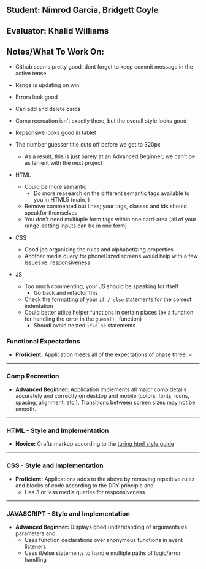 ## Student: Nimrod Garcia, Bridgett Coyle 
## Evaluator: Khalid Williams 
## Notes/What To Work On:

* Github seems pretty good, dont forget to keep commit message in the active tense
* Range is updating on win
* Errors look good
* Can add and delete cards


* Comp recreation isn't exactly there, but the overall style looks good
* Repsonsive looks good in tablet
* The number guesser title cuts off before we get to 320px
    * As a result, this is just barely at an Advanced Beginner; we can't be as lenient with the next project

* HTML 
    * Could be more semantic
        * Do more reasearch on the different semantic tags available to you in HTML5 (main, )
    * Remove commented out lines; your tags, classes and ids should speakfor themselves 
    * You don't need multiuple form tags within one card-area (all of your range-setting inputs can be in one form)

* CSS
    * Good job organizing the rules and alphabetizing properties
    * Another media query for phone0szed screens would help with a few issues re: responsiveness

* JS
    * Too much commenting, your JS should be speaking for itself 
        * Go back and refactor this 
    * Check the formatting of your `if / else` statements for the correct indentation
    * Could better utlize helper functions in certain places (ex a function for handling the error in the `guess() ` function)
        * Shoudl avoid nested `if/else` statements 



### Functional Expectations

* __Proficient:__ Application meets all of the expectations of phase three.
=
------------------------------------------------------------------

### Comp Recreation

* __Advanced Beginner:__ Application implements all major comp details accurately and correctly on desktop and mobile (colors, fonts, icons, spacing, alignment,  etc.). Transitions between screen sizes may not be smooth.


------------------------------------------------------------------

### HTML - Style and Implementation

* __Novice:__ Crafts markup according to the [turing html style guide](https://github.com/turingschool-examples/html)

------------------------------------------------------------------

### CSS - Style and Implementation

* __Proficient:__ Applications adds to the above by removing repetitive rules and blocks of code according to the DRY principle and
  * Has 3 or less media queries for responsiveness

------------------------------------------------------------------

### JAVASCRIPT - Style and Implementation

* __Advanced Beginner:__ Displays good understanding of arguments vs parameters and:
  * Uses function declarations over anonymous functions in event listeners
  * Uses if/else statements to handle multiple paths of logic/error handling
